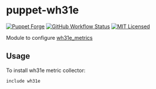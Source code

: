 puppet-wh31e
===========

[![Puppet Forge](https://img.shields.io/puppetforge/v/halyard/wh31e.svg)](https://forge.puppetlabs.com/halyard/wh31e)
[![GitHub Workflow Status](https://img.shields.io/github/workflow/status/halyard/puppet-wh31e/Build)](https://github.com/halyard/puppet-wh31e/actions)
[![MIT Licensed](http://img.shields.io/badge/license-MIT-green.svg?style=flat)](https://tldrlegal.com/license/mit-license)

Module to configure [wh31e_metrics](https://github.com/akerl/wh31e_metrics)

## Usage

To install wh31e metric collector:

```puppet
include wh31e
```

